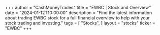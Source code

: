 +++
author = "CashMoneyTrades"
title = "EWBC | Stock and Overview"
date = "2024-01-12T10:00:00"
description = "Find the latest information about trading EWBC stock for a full financial overview to help with your stock trading and investing."
tags = [
"Stocks",
]
layout = "stocks"
ticker = "EWBC"
+++
        


    
        